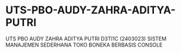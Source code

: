 # UTS-PBO-AUDY-ZAHRA-ADITYA-PUTRI
UTS PBO AUDY ZAHRA ADITYA PUTRI D3TI1C (2403023) SISTEM MANAJEMEN SEDERHANA TOKO BONEKA BERBASIS CONSOLE
